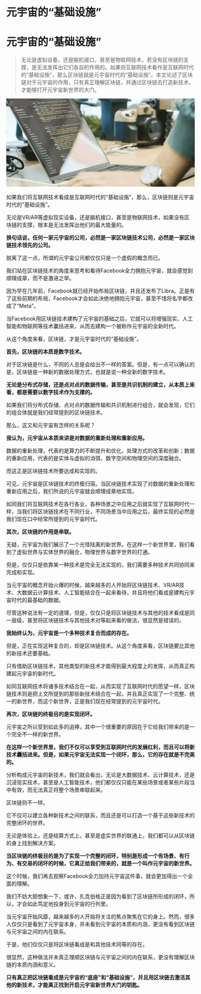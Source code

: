 # 元宇宙的“基础设施”


# 元宇宙的“基础设施”

> 无论是虚拟设备，还是脑机接口，甚至是物联网技术，若没有区块链的支撑，是无法发挥出它们各自的作用的。如果将互联网技术看作是互联网时代的“基础设施”，那么区块链就是元宇宙时代的“基础设施”。本文论述了区块链对于元宇宙的作用，只有真正理解区块链，并通过区块链去打造新技术，才能够打开元宇宙新世界的大门。

![1](29d094c0-a0a9-4fe6-b8da-3b74954cd12f_.png)

如果我们将互联网技术看成是互联网时代的“基础设施”，那么，区块链则是元宇宙时代的“基础设施”。

无论是VR/AR等虚拟现实设备，还是脑机接口，甚至是物联网技术，如果没有区块链的支撑，根本是无法发挥出他们的最大能量的。

**换句话说，任何一家元宇宙的公司，必然是一家区块链技术公司，必然是一家区块链技术领先的公司。**

脱离了这一点，所谓的元宇宙公司都仅仅只是一个虚假的概念而已。

我们站在区块链技术的角度来思考和看待Facebook全力拥抱元宇宙，就会感觉到顺理成章，而不是激进之举。

因为早在几年前，Facebook就已经开始布局区块链，并且还发布了Libra。正是有了这些前期的布局，Facebook才会如此决绝地拥抱元宇宙，甚至不惜将名字都改成了“Meta”。

当Facebook用区块链技术建构了元宇宙的基础之后，它就可以将增强现实、人工智能和物联网等技术囊括进来，从而去建构一个被称作元宇宙的全新时代。

从这个角度来看，区块链，才是元宇宙时代的“基础设施”。

**首先，区块链的本质是数字技术。**

对于区块链是什么，不同的人总是会给出不一样的答案。但是，有一点可以确认的是，区块链是一种新的数据处理方式，也就是说一种全新的数字技术。

**无论是分布式存储，还是点对点的数据传输，甚至是共识机制的建立，从本质上来看，都是需要以数字技术作为支撑的。**

如果我们将分布式存储、点对点的数据传输和共识机制进行组合，就会发现，它们的组合体就是我们经常提到的区块链技术。

那么，这又和元宇宙有怎样的关系呢？

**我认为，元宇宙从本质来讲是对数据的重新处理和重新应用。**

数据的重新处理，代表的是算力的不断提升和优化，处理方式的改革和创新；数据的重新应用，代表的是实体与虚拟的消弭，数字空间和物理空间的深度融合。

而这正是区块链技术所要达成和实现的。

可见，元宇宙是区块链技术的终极归宿。当区块链技术实现了对数据的重新处理和重新应用之后，我们所说的元宇宙就会顺理成章地实现。

如同我们将互联网技术在各行各业，各种场景之中应用之后就实现了互联网时代一样，当我们将区块链技术在不同行业，不同场景当中应用之后，最终实现的必然是我们现在口中经常所提到的元宇宙时代。

**其次，区块链的作用是串联。**

无疑，元宇宙为我们展示了一个光怪陆离的新世界。在这样一个新世界里，我们看到了虚拟世界与实体世界的融合，物理世界与数字世界的打通。

但是，仅仅只是依靠某一种技术是完全无法实现的，我们需要多种技术共同协同来完成和实现。

当元宇宙的概念开始火爆的时候，越来越多的人开始将区块链技术、VR/AR技术、大数据云计算技术、人工智能结合在一起来看待，并且将他们看成是建构元宇宙时代的最基础的数据。

尽管这种说法有一定的道理，但是，仅仅只是将区块链技术与其他的技术看成是同一层级，甚至将区块链技术与其他技术对等起来看的做法，很显然是错误的。

**我始终认为，元宇宙是一个多种技术复合而成的存在。**

但是，正在实现这种复合的，却是区块链技术。从这个角度来看，区块链要比其他的新技术还要基础。

只有借助区块链技术，其他类型的新技术才能得到最大程度上的发挥，从而真正构建起元宇宙的新时代。

如同互联网技术将诸多技术结合在一起，从而实现了互联网时代的愿望一样，区块链技术则是把上文所提到的那些新技术结合在一起，并且真正实现了一个完整、统一的新世界，而这个新世界，正是我们现在经常提到的元宇宙时代。

**再次，区块链的终极目的是实现闭环。**

元宇宙之所以受到如此多的追捧，其中一个很重要的原因在于它给我们带来的是一个完全不一样的新世界。

**在这样一个新世界里，我们不仅可以享受到互联网时代的发展红利，而且可以将新技术囊括进来。但是，如果元宇宙无法实现一个闭环，那么，它的存在就是不完美的。**

分析构成元宇宙的新技术，我们就会看出，无论是大数据技术、云计算技术，还是沉浸现实技术，甚至是人工智能技术，他们都仅仅只能在某些场景或者某些片段当中有效，而无法真正将整个场景串联起来。

区块链则不一样。

它不仅可以建立各种新技术之间的联系，而且还是可以打造一个基于这些新技术的完整闭环的世界。

无论是体验上，还是结算方式上，甚至是虚实世界的联通上，我们都可以从区块链的身上找到解决方案。

**当区块链的终极目的是为了实现一个完整的闭环，特别是形成一个有场景、有行为、有交易的闭环的时候，它真正给我们带来的，就是一个叫作元宇宙的新世界。**

这个时候，我们再去观察Facebook全力加持元宇宙这件事，就会更加得出一个全面的理解。

我们不妨大胆想象一下，或许，扎克伯格正是因为看到了区块链所形成的闭环，所以，才会如此笃定地投身到元宇宙的行列里。

当元宇宙开始风靡，越来越多的人开始将关注的焦点聚焦在它的身上。然而，很多人仅仅只是看到了元宇宙本身，并未看到元宇宙的本质和内涵，更没有看到区块链与元宇宙之间的内在联系。

于是，他们仅仅只是将区块链看成是和其他技术同等的存在。

很显然，这种做法并未真正理顺区块链与元宇宙之间的内在联系，更没有理解区块链的本质内涵和意义。

**只有真正把区块链看成是元宇宙的“底座”和“基础设施”，并且用区块链去激活其他的新技术，才能真正找到开启元宇宙新世界大门的钥匙。**
